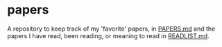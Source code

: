 # papers

A repository to keep track of my 'favorite' papers, in [PAPERS.md](./PAPERS.md) and the papers I have read, been reading, or meaning to read in [READLIST.md](./READLIST.md).
